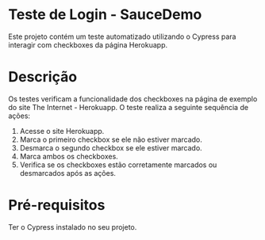 # Teste de Login - SauceDemo
Este projeto contém um teste automatizado utilizando o Cypress para interagir com checkboxes da página Herokuapp.

# Descrição
Os testes verificam a funcionalidade dos checkboxes na página de exemplo do site The Internet - Herokuapp. O teste realiza a seguinte sequência de ações:
1. Acesse o site Herokuapp.
2. Marca o primeiro checkbox se ele não estiver marcado.
3. Desmarca o segundo checkbox se ele estiver marcado.
4. Marca ambos os checkboxes.
5. Verifica se os checkboxes estão corretamente marcados ou desmarcados após as ações.

# Pré-requisitos
Ter o Cypress instalado no seu projeto.
